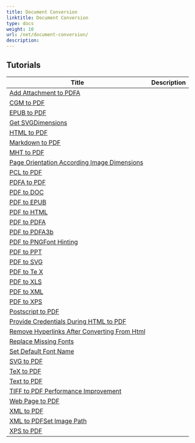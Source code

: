 ```yaml
---
title: Document Conversion
linktitle: Document Conversion
type: docs
weight: 10
url: /net/document-conversion/
description: 
---
```


## Tutorials
| Title | Description |
| --- | --- | 
| [Add Attachment to PDFA](./add-attachment-to-pdfa/) |  |  
| [CGM to PDF](./cgm-to-pdf/) |  |  
| [EPUB to PDF](./epub-to-pdf/) |  |  
| [Get SVGDimensions](./get-svgdimensions/) |  |  
| [HTML to PDF](./html-to-pdf/) |  |  
| [Markdown to PDF](./markdown-to-pdf/) |  |  
| [MHT to PDF](./mht-to-pdf/) |  |  
| [Page Orientation According Image Dimensions](./page-orientation-according-image-dimensions/) |  |  
| [PCL to PDF](./pcl-to-pdf/) |  |  
| [PDFA to PDF](./pdfa-to-pdf/) |  |  
| [PDF to DOC](./pdf-to-doc/) |  |  
| [PDF to EPUB](./pdf-to-epub/) |  |  
| [PDF to HTML](./pdf-to-html/) |  |  
| [PDF to PDFA](./pdf-to-pdfa/) |  |  
| [PDF to PDFA3b](./pdf-to-pdfa3b/) |  |  
| [PDF to PNGFont Hinting](./pdf-to-pngfont-hinting/) |  |  
| [PDF to PPT](./pdf-to-ppt/) |  |  
| [PDF to SVG](./pdf-to-svg/) |  |  
| [PDF to Te X](./pdf-to-te-x/) |  |  
| [PDF to XLS](./pdf-to-xls/) |  |  
| [PDF to XML](./pdf-to-xml/) |  |  
| [PDF to XPS](./pdf-to-xps/) |  |  
| [Postscript to PDF](./postscript-to-pdf/) |  |  
| [Provide Credentials During HTML to PDF](./provide-credentials-during-html-to-pdf/) |  |  
| [Remove Hyperlinks After Converting From Html](./remove-hyperlinks-after-converting-from-html/) |  |  
| [Replace Missing Fonts](./replace-missing-fonts/) |  |  
| [Set Default Font Name](./set-default-font-name/) |  |  
| [SVG to PDF](./svg-to-pdf/) |  |  
| [TeX to PDF](./tex-to-pdf/) |  |  
| [Text to PDF](./text-to-pdf/) |  |  
| [TIFF to PDF Performance Improvement](./tiff-to-pdf-performance-improvement/) |  |  
| [Web Page to PDF](./web-page-to-pdf/) |  |  
| [XML to PDF](./xml-to-pdf/) |  |  
| [XML to PDFSet Image Path](./xml-to-pdfset-image-path/) |  |  
| [XPS to PDF](./xps-to-pdf/) |  |  
